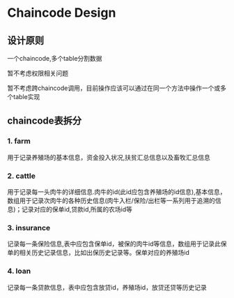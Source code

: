 # Chaincode Design
## 设计原则
一个chaincode,多个table分割数据

暂不考虑权限相关问题

暂不考虑跨chaincode调用，目前操作应该可以通过在同一个方法中操作一个或多个table实现

## chaincode表拆分

### 1. farm
用于记录养殖场的基本信息，资金投入状况,扶贫汇总信息以及畜牧汇总信息

### 2. cattle
用于记录每一头肉牛的详细信息.肉牛的id(此id应包含养殖场的id信息),基本信息，数组用于记录次肉牛的各种历史信息(肉牛入栏/保险/出栏等一系列用于追溯的信息)；记录对应的保单id,贷款id,所属的农场id等

### 3. insurance
记录每一条保险信息,表中应包含保单id，被保的肉牛id等信息，数组用于记录此保单的相关历史记录信息，比如出保历史记录等。保单对应的养殖场id

### 4. loan
记录每一条贷款信息，表中应包含放贷id，养殖场id，放贷还贷等历史记录
